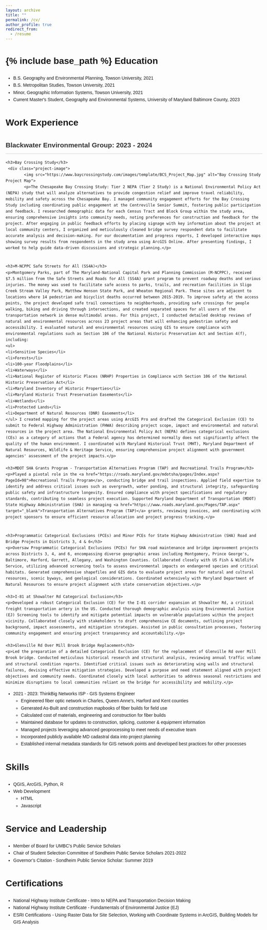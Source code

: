 ```yaml
---
layout: archive
title: ""
permalink: /cv/
author_profile: true
redirect_from:
  - /resume
---
```


{% include base_path %}
Education
======
* B.S. Geography and Environmental Planning, Towson University, 2021
* B.S. Metropolitan Studies, Towson University, 2021
* Minor, Geographic Information Systems, Towson University, 2021
* Current Master's Student, Geography and Environmental Systems, University of Maryland Baltimore County, 2023

Work Experience
======
<html lang="en">
<head>
    <meta charset="UTF-8">
    <meta name="viewport" content="width=device-width, initial-scale=1.0">
    <style>
        body {
            font-family: Arial, sans-serif;
            line-height: 1.6;
            max-width: 800px;
            margin: 0 auto;
            padding: 20px;
        }
        h2 {
            color: #333;
            border-bottom: 1px solid #ccc;
            padding-bottom: 10px;
        }
        h3 {
            color: #666;
            margin-top: 20px;
        }
        p {
            margin-bottom: 20px;
            text-align: justify;
        }
    </style>
</head>
<body>
    <h2>Blackwater Environmental Group: 2023 - 2024</h2>
  
    <h3>Bay Crossing Study</h3>
     <div class="project-image">
            <img src="https://www.baycrossingstudy.com/images/template/BCS_Project_Map.jpg" alt="Bay Crossing Study Project Map">
            <p>The Chesapeake Bay Crossing Study: Tier 2 NEPA (Tier 2 Study) is a National Environmental Policy Act (NEPA) study that will analyze alternatives to provide congestion relief and improve travel reliability, mobility and safety across the Chesapeake Bay. I managed community engagement efforts for the Bay Crossing Study including coordinating public engagement at the Centreville Senior Summit, fostering public participation and feedback. I researched demographic data for each Census Tract and Block Group within the study area, ensuring comprehensive insights into community needs, noting preferences for construction and feedback for the project. After engaging in public feedback efforts by placing signage with key information about the project at local community centers, I organized and meticulously cleaned bridge survey respondent data to facilitate accurate analysis and decision-making. For our documentation and progress reports, I developed interactive maps showing survey results from respondents in the study area using ArcGIS Online. After presenting findings, I worked to help guide data-driven discussions and strategic planning.</p>
       

    <h3>M-NCPPC Safe Streets for All (SS4A)</h3>
    <p>Montgomery Parks, part of The Maryland-National Capital Park and Planning Commission (M-NCPPC), received $7.5 million from the Safe Streets and Roads for All (SS4A) grant program to prevent roadway deaths and serious injuries. The money was used to facilitate safe access to parks, trails, and recreation facilities in Sligo Creek Stream Valley Park, Matthew Henson State Park, and Wheaton Regional Park. These sites are adjacent to locations where 14 pedestrian and bicyclist deaths occurred between 2015-2019. To improve safety at the access points, the project developed safe trail connections to neighborhoods, providing safe crossings for people walking, biking and driving through intersections, and created separated spaces for all users of the transportation network in dense multimodal areas. For this project, I conducted detailed desktop reviews of natural and environmental resources across 23 project areas that will enhancing pedestrian safety and accessibility. I evaluated natural and environmental resources using GIS to ensure compliance with environmental regulations such as Section 106 of the National Historic Preservation Act and Section 4(f), including: 
    <ul>
    <li>Sensitive Species</li>
    <li>Forests</li>
    <li>100-year Floodplains</li>
    <li>Waterways</li>
    <li>National Register of Historic Places (NRHP) Properties in Compliance with Section 106 of the National Historic Preservation Act</li>
    <li>Maryland Inventory of Historic Properties</li>
    <li>Maryland Historic Trust Preservation Easements</li>
    <li>Wetlands</li>
    <li>Protected Lands</li>
    <li>Department of Natural Resources (DNR) Easements</li>
    </ul> I created mapping for the project areas using ArcGIS Pro and drafted the Categorical Exclusion (CE) to submit to Federal Highway Administration (FHWA) describing project scope, impact and environmental and natural resources in the project area. The National Environmental Policy Act (NEPA) defines categorical exclusions (CEs) as a category of actions that a Federal agency has determined normally does not significantly affect the quality of the human environment. I coordinated with Maryland Historical Trust (MHT), Maryland Department of Natural Resources, Wildlife & Heritage Service, ensuring comprehensive project alignment with government agencies' assessment of the project impacts.</p>

    <h3>MDOT SHA Grants Program - Transportation Alternatives Program (TAP) and Recreational Trails Program</h3>
    <p>Played a pivotal role in the <a href="https://roads.maryland.gov/mdotsha/pages/Index.aspx?PageId=98">Recreational Trails Program</a>, conducting bridge and trail inspections. Applied field expertise to identify and address critical issues such as overgrowth, water ponding, and structural integrity, safeguarding public safety and infrastructure longevity. Ensured compliance with project specifications and regulatory standards, contributing to seamless project execution. Supported Maryland Department of Transportation (MDOT) State Highway Administration (SHA) in managing <a href="https://www.roads.maryland.gov/Pages/TAP.aspx" target="_blank">Transportation Alternatives Program (TAP)</a> grants, reviewing invoices, and coordinating with project sponsors to ensure efficient resource allocation and project progress tracking.</p>


    <h3>Programmatic Categorical Exclusions (PCEs) and Minor PCEs for State Highway Administration (SHA) Road and Bridge Projects in Districts 3, 4 & 6</h3>
    <p>Oversaw Programmatic Categorical Exclusions (PCEs) for SHA road maintenance and bridge improvement projects across Districts 3, 4, and 6, encompassing diverse geographic areas including Montgomery, Prince George's, Baltimore, Harford, Garrett, Allegany, and Washington Counties. Collaborated closely with US Fish & Wildlife Service, utilizing advanced screening tools to assess environmental impacts on endangered species and critical habitats. Generated comprehensive shapefiles and GIS data to evaluate project areas for natural and cultural resources, scenic byways, and geological considerations. Coordinated extensively with Maryland Department of Natural Resources to ensure project alignment with state conservation objectives.</p>

    <h3>I-81 at Showalter Rd Categorical Exclusion</h3>
    <p>Developed a robust Categorical Exclusion (CE) for the I-81 corridor expansion at Showalter Rd, a critical freight transportation artery in the US. Conducted thorough demographic analysis using Environmental Justice (EJ) Screening tools to identify and mitigate potential impacts on vulnerable populations within the project vicinity. Collaborated closely with stakeholders to draft comprehensive CE documents, outlining project background, impact assessments, and mitigation strategies. Assisted in public consultation processes, fostering community engagement and ensuring project transparency and accountability.</p>

    <h3>Glenville Rd Over Mill Brook Bridge Replacement</h3>
    <p>Led the preparation of a detailed Categorical Exclusion (CE) for the replacement of Glenville Rd over Mill Brook bridge. Conducted meticulous historical research and structural analysis, reviewing annual traffic volume and structural condition reports. Identified critical issues such as deteriorating wing walls and structural failures, devising effective mitigation strategies. Developed a purpose and need statement aligned with project objectives and community needs. Coordinated closely with local authorities to address seasonal restrictions and minimize disruptions to local communities reliant on the bridge for accessibility and mobility.</p>

</body>
</html>


  
* 2021 - 2023: ThinkBig Networks ISP - GIS Systems Engineer                                                                                                         
  * Engineered fiber optic network in Charles, Queen Anne's, Harford and Kent counties
  * Generated As-Built and construction mapbooks of fiber builds for field use 
  * Calculated cost of materials, engineering and construction for fiber builds 
  * Maintained database for updates to construction, splicing, customer  & equipment information
  * Managed projects leveraging advanced geoprocessing to meet needs of executive team 
  * Incorporated publicly available MD cadastral data into project planning
  * Established internal metadata standards for GIS network points and developed best practices for other processes
  
Skills
======
* QGIS, ArcGIS, Python, R
* Web Development
  * HTML
  * Javascript
  
Service and Leadership
======
* Member of Board for UMBC's Public Service Scholars
* Chair of Student Selection Committee of Sondheim Public Service Scholars 2021-2022
* Governor’s Citation - Sondheim Public Service Scholar: Summer 2019

Certifications
======
* National Highway Institute Certificate - Intro to NEPA and Transportation Decision Making
* National Highway Institute Certificate - Fundamentals of Environmental Justice (EJ)
* ESRI Certifications - Using Raster Data for Site Selection, Working with Coordinate Systems in ArcGIS, Building Models for GIS Analysis
